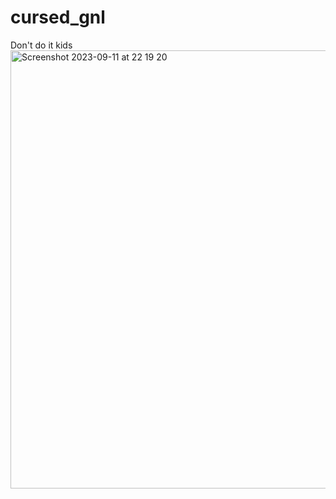 # cursed_gnl
Don't do it kids
<img width="701" alt="Screenshot 2023-09-11 at 22 19 20" src="https://github.com/RushMaverick/cursed_gnl/assets/43605579/d4b638e8-29ef-4f59-a86a-4d456c46b990">
